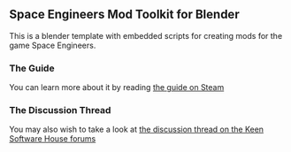 ## Space Engineers Mod Toolkit for Blender ##

This is a blender template with embedded scripts for creating mods for the game Space Engineers.

### The Guide ###

You can learn more about it by reading [the guide on Steam](http://steamcommunity.com/sharedfiles/filedetails/?id=317209726)

### The Discussion Thread ###

You may also wish to take a look at [the discussion thread on the Keen Software House forums](http://forums.keenswh.com/post/space-engineers-mod-toolkit-for-blender-7090652)
